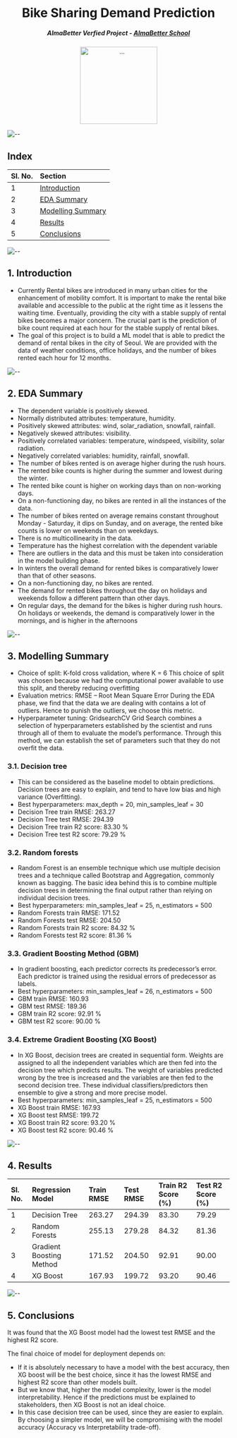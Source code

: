 <h1 align="center"> Bike Sharing Demand Prediction</h1>
<h5 align="center"> AlmaBetter Verfied Project - <a href="https://www.almabetter.com/"> AlmaBetter School </a> </h5>

<p align="center"> 
<img src="images/bike_sharing.gif" alt="..." height="175px">
</p>

![--](https://raw.githubusercontent.com/andreasbm/readme/master/assets/lines/rainbow.png)

## Index

| Sl. No. | Section         |  
|:--------|:-------------------------|
|    1    |   <a href="https://github.com/Vikash2009/Bike-Sharing-Demand-Prediction#1-introduction">   Introduction  </a>    | 
|    2    |   <a href="https://github.com/Vikash2009/Bike-Sharing-Demand-Prediction#2-eda-summary">   EDA Summary    </a>   | 
|    3    | <a href="https://github.com/Vikash2009/Bike-Sharing-Demand-Prediction#3-modelling-summary"> Modelling Summary  </a> | 
|    4    | <a href="https://github.com/Vikash2009/Bike-Sharing-Demand-Prediction#4-results">        Results     </a>     |
| 5 | <a href="https://github.com/Vikash2009/Bike-Sharing-Demand-Prediction#5-conclusions"> Conclusions  </a> |

![--](https://raw.githubusercontent.com/andreasbm/readme/master/assets/lines/rainbow.png)

## 1. Introduction
* Currently Rental bikes are introduced in many urban cities for the enhancement of mobility comfort. It is important to make the rental bike available and accessible to the public at the right time as it lessens the waiting time. Eventually, providing the city with a stable supply of rental bikes becomes a major concern. The crucial part is the prediction of bike count required at each hour for the stable supply of rental bikes.
* The goal of this project is to build a ML model that is able to predict the demand of rental bikes in the city of Seoul. We are provided with the data of weather conditions, office holidays, and the number of bikes rented each hour for 12 months.

![--](https://raw.githubusercontent.com/andreasbm/readme/master/assets/lines/rainbow.png)

## 2. EDA Summary

* The dependent variable is positively skewed.
* Normally distributed attributes: temperature, humidity.
* Positively skewed attributes: wind, solar_radiation, snowfall, rainfall.
* Negatively skewed attributes: visibility.
* Positively correlated variables: temperature, windspeed, visibility, solar radiation.
* Negatively correlated variables: humidity, rainfall, snowfall.
* The number of bikes rented is on average higher during the rush hours.
* The rented bike counts is higher during the summer and lowest during the winter.
* The rented bike count is higher on working days than on non-working days.
* On a non-functioning day, no bikes are rented in all the instances of the data.
* The number of bikes rented on average remains constant throughout Monday - Saturday, it dips on Sunday, and on average, the rented bike counts is lower on weekends than on weekdays.
* There is no multicollinearity in the data.
* Temperature has the highest correlation with the dependent variable
* There are outliers in the data and this must be taken into consideration in the model building phase.
* In winters the overall demand for rented bikes is comparatively lower than that of other seasons.
* On a non-functioning day, no bikes are rented.
* The demand for rented bikes throughout the day on holidays and weekends follow a different pattern than other days.
* On regular days, the demand for the bikes is higher during rush hours. On holidays or weekends, the demand is comparatively lower in the mornings, and is higher in the afternoons

![--](https://raw.githubusercontent.com/andreasbm/readme/master/assets/lines/rainbow.png)

## 3. Modelling Summary
* Choice of split: K-fold cross validation, where K = 6
  This choice of split was chosen because we had the computational power available to use this split, and thereby reducing overfitting
* Evaluation metrics: RMSE – Root Mean Square Error
  During the EDA phase, we find that the data we are dealing with contains a lot of outliers. Hence to punish the outliers, we choose this metric.
* Hyperparameter tuning: GridsearchCV
  Grid Search combines a selection of hyperparameters established by the scientist and runs through all of them to evaluate the model’s performance. Through this     method, we can establish the set of parameters such that they do not overfit the data.

### 3.1. Decision tree
* This can be considered as the baseline model to obtain predictions. Decision trees are easy to explain, and tend to have low bias and high variance (Overfitting).
* Best hyperparameters: max_depth = 20, min_samples_leaf = 30
* Decision Tree train RMSE: 263.27 
* Decision Tree test RMSE:  294.39
* Decision Tree train R2 score: 83.30 %
* Decision Tree test R2 score: 79.29 %

### 3.2. Random forests
* Random Forest is an ensemble technique which use multiple decision trees and a technique called Bootstrap and Aggregation, commonly known as bagging. The basic idea behind this is to combine multiple decision trees in determining the final output rather than relying on individual decision trees.
* Best hyperparameters: min_samples_leaf = 25, n_estimators = 500
* Random Forests train RMSE: 171.52
* Random Forests test RMSE: 204.50
* Random Forests train R2 score: 84.32 %
* Random Forests test R2 score: 81.36 %

### 3.3. Gradient Boosting Method (GBM)
* In gradient boosting, each predictor corrects its predecessor’s error. Each predictor is trained using the residual errors of predecessor as labels.
* Best hyperparameters: min_samples_leaf = 26, n_estimators = 500
* GBM train RMSE: 160.93
* GBM test RMSE: 189.36
* GBM train R2 score: 92.91 % 
* GBM test R2 score: 90.00 %

### 3.4. Extreme Gradient Boosting (XG Boost)
* In XG Boost, decision trees are created in sequential form. Weights are assigned to all the independent variables which are then fed into the decision tree which predicts results. The weight of variables predicted wrong by the tree is increased and the variables are then fed to the second decision tree. These individual classifiers/predictors then ensemble to give a strong and more precise model.
* Best hyperparameters: min_samples_leaf = 25, n_estimators = 500
* XG Boost train RMSE: 167.93
* XG Boost test RMSE: 199.72
* XG Boost train R2 score: 93.20 %
* XG Boost test R2 score: 90.46 %

![--](https://raw.githubusercontent.com/andreasbm/readme/master/assets/lines/rainbow.png)

## 4. Results

| Sl. No. |     Regression Model     |     Train RMSE     |     Test RMSE      | Train R2 Score (%) | Test R2 Score (%) |
|:--------|:-------------------------|:-------------------|:-------------------|:-------------------|:------------------|
|    1    |      Decision Tree       | 263.27 | 294.39 | 83.30  | 79.29 |
|    2    |      Random Forests      | 255.13 | 279.28 | 84.32  |  81.36 |
|    3    | Gradient Boosting Method | 171.52 | 204.50 | 92.91  | 90.00 |
|    4    |         XG Boost         | 167.93 | 199.72 | 93.20  |  90.46 |

![--](https://raw.githubusercontent.com/andreasbm/readme/master/assets/lines/rainbow.png)

## 5. Conclusions
It was found that the XG Boost model had the lowest test RMSE and the highest R2 score.

The final choice of model for deployment depends on:
* If it is absolutely necessary to have a model with the best accuracy, then XG boost will be the best choice, since it has the lowest RMSE and highest R2 score than other models built.
* But we know that, higher the model complexity, lower is the model interpretability. Hence if the predictions must be explained to stakeholders, then XG Boost is not an ideal choice.
* In this case decision tree can be used, since they are easier to explain. By choosing a simpler model, we will be compromising with the model accuracy (Accuracy vs Interpretability trade-off).
